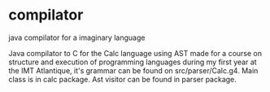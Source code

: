 # compilator
java compilator for a imaginary language

Java compilator to C for the Calc language using AST made for a course on structure and execution of programming languages during my first year at the IMT Atlantique, it's grammar can be found on src/parser/Calc.g4. Main class is in calc package. Ast visitor can be found in parser package.

